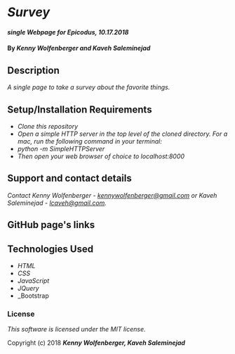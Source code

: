 # _Survey_

#### _single Webpage for Epicodus, 10.17.2018_

#### By _**Kenny Wolfenberger and Kaveh Saleminejad**_

## Description

_A single page to take a survey about the favorite things._

## Setup/Installation Requirements

* _Clone this repository_
* _Open a simple HTTP server in the top level of the cloned directory. For a mac, run the following command in your terminal:_   
* _python -m SimpleHTTPServer_
* _Then open your web browser of choice to localhost:8000_

## Support and contact details

_Contact Kenny Wolfenberger - kennywolfenberger@gmail.com or Kaveh Saleminejad - lcaveh@gmail.com._

## GitHub page's links

## Technologies Used

* _HTML_
* _CSS_
* _JavaScript_
* _JQuery_
* _Bootstrap

### License

*This software is licensed under the MIT license.*

Copyright (c) 2018 **_Kenny Wolfenberger, Kaveh Saleminejad_**
